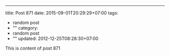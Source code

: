 ---
title: Post 871
date: 2015-09-01T20:29:29+07:00
tags:
  - random post
  - ""
category:
  - random post
  - ""
updated: 2012-12-25T08:28:30+07:00

This is content of post 871